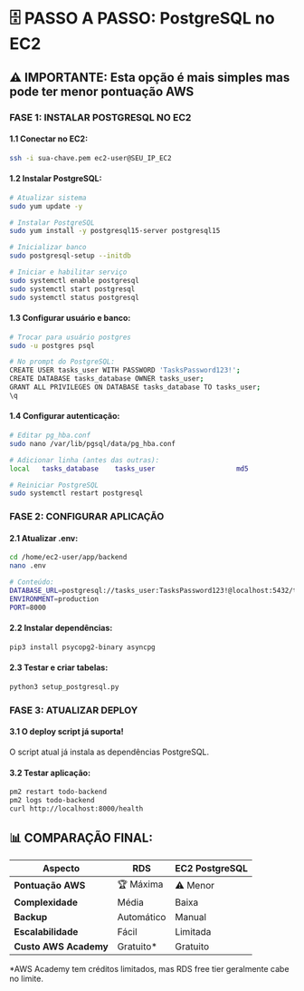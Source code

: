 # 🗄️ PASSO A PASSO: PostgreSQL no EC2

## ⚠️ IMPORTANTE: Esta opção é mais simples mas pode ter menor pontuação AWS

### FASE 1: INSTALAR POSTGRESQL NO EC2

#### 1.1 Conectar no EC2:
```bash
ssh -i sua-chave.pem ec2-user@SEU_IP_EC2
```

#### 1.2 Instalar PostgreSQL:
```bash
# Atualizar sistema
sudo yum update -y

# Instalar PostgreSQL
sudo yum install -y postgresql15-server postgresql15

# Inicializar banco
sudo postgresql-setup --initdb

# Iniciar e habilitar serviço
sudo systemctl enable postgresql
sudo systemctl start postgresql
sudo systemctl status postgresql
```

#### 1.3 Configurar usuário e banco:
```bash
# Trocar para usuário postgres
sudo -u postgres psql

# No prompt do PostgreSQL:
CREATE USER tasks_user WITH PASSWORD 'TasksPassword123!';
CREATE DATABASE tasks_database OWNER tasks_user;
GRANT ALL PRIVILEGES ON DATABASE tasks_database TO tasks_user;
\q
```

#### 1.4 Configurar autenticação:
```bash
# Editar pg_hba.conf
sudo nano /var/lib/pgsql/data/pg_hba.conf

# Adicionar linha (antes das outras):
local   tasks_database    tasks_user                    md5

# Reiniciar PostgreSQL
sudo systemctl restart postgresql
```

### FASE 2: CONFIGURAR APLICAÇÃO

#### 2.1 Atualizar .env:
```bash
cd /home/ec2-user/app/backend
nano .env

# Conteúdo:
DATABASE_URL=postgresql://tasks_user:TasksPassword123!@localhost:5432/tasks_database
ENVIRONMENT=production
PORT=8000
```

#### 2.2 Instalar dependências:
```bash
pip3 install psycopg2-binary asyncpg
```

#### 2.3 Testar e criar tabelas:
```bash
python3 setup_postgresql.py
```

### FASE 3: ATUALIZAR DEPLOY

#### 3.1 O deploy script já suporta!
O script atual já instala as dependências PostgreSQL.

#### 3.2 Testar aplicação:
```bash
pm2 restart todo-backend
pm2 logs todo-backend
curl http://localhost:8000/health
```

## 📊 COMPARAÇÃO FINAL:

| **Aspecto** | **RDS** | **EC2 PostgreSQL** |
|-------------|---------|-------------------|
| **Pontuação AWS** | 🏆 Máxima | ⚠️ Menor |
| **Complexidade** | Média | Baixa |
| **Backup** | Automático | Manual |
| **Escalabilidade** | Fácil | Limitada |
| **Custo AWS Academy** | Gratuito* | Gratuito |

*AWS Academy tem créditos limitados, mas RDS free tier geralmente cabe no limite.
